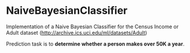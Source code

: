 # NaiveBayesianClassifier
Implementation of a Naive Bayesian Classifier for the Census Income or Adult dataset (http://archive.ics.uci.edu/ml/datasets/Adult)

Prediction task is to __determine whether a person makes over 50K a year__.
